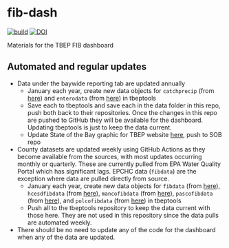 # fib-dash

[![build](https://github.com/tbep-tech/fib-dash/workflows/build/badge.svg)](https://github.com/tbep-tech/fib-dash/actions)
[![DOI](https://zenodo.org/badge/DOI/10.5281/zenodo.15083025.svg)](https://doi.org/10.5281/zenodo.13881472)

Materials for the TBEP FIB dashboard

## Automated and regular updates

* Data under the baywide reporting tab are updated annually
  * January each year, create new data objects for `catchprecip` (from [here](https://github.com/tbep-tech/tbeptools/blob/7a9865f4fe9753d5bb645284eea4a4f125305994/R/catchprecip.R#L17)) and `enterodata` (from [here](https://github.com/tbep-tech/tbeptools/blob/7a9865f4fe9753d5bb645284eea4a4f125305994/R/enterodata.R#L28)) in tbeptools
  * Save each to tbeptools and save each in the data folder in this repo, push both back to their repositories.  Once the changes in this repo are pushed to GitHub they will be available for the dashboard.  Updating tbeptools is just to keep the data current.
  * Update State of the Bay graphic for TBEP website [here](https://github.com/tbep-tech/State-of-the-Bay/blob/9ac88af195f8752ec8e57cb78f885eeaef247523/createfigs.R#L1272), push to SOB repo
* County datasets are updated weekly using GitHub Actions as they become available from the sources, with most updates occurring monthly or quarterly.  These are currently pulled from EPA Water Quality Portal which has significant lags.  EPCHC data (`fibdata`) are the exception where data are pulled directly from source.
  * January each year, create new data objects for `fibdata` (from [here](https://github.com/tbep-tech/tbeptools/blob/7a9865f4fe9753d5bb645284eea4a4f125305994/R/fibdata.R#L34)), `hcesdfibdata` (from [here](https://github.com/tbep-tech/tbeptools/blob/7a9865f4fe9753d5bb645284eea4a4f125305994/R/hcesdfibdata.R#L29)), `mancofibdata` (from [here](https://github.com/tbep-tech/tbeptools/blob/7a9865f4fe9753d5bb645284eea4a4f125305994/R/mancofibdata.R#L30)), `pascofibdata` (from [here](https://github.com/tbep-tech/tbeptools/blob/7a9865f4fe9753d5bb645284eea4a4f125305994/R/pascofibdata.R#L29)), and `polcofibdata` (from [here](https://github.com/tbep-tech/tbeptools/blob/7a9865f4fe9753d5bb645284eea4a4f125305994/R/polcofibdata.R#L29)) in tbeptools
  * Push all to the tbeptools repository to keep the data current with those here.  They are not used in this repository since the data pulls are automated weekly. 
* There should be no need to update any of the code for the dashboard when any of the data are updated.